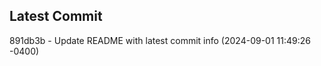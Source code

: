 
## Latest Commit
891db3b - Update README with latest commit info (2024-09-01 11:49:26 -0400) <Yunxi-Zhou>
